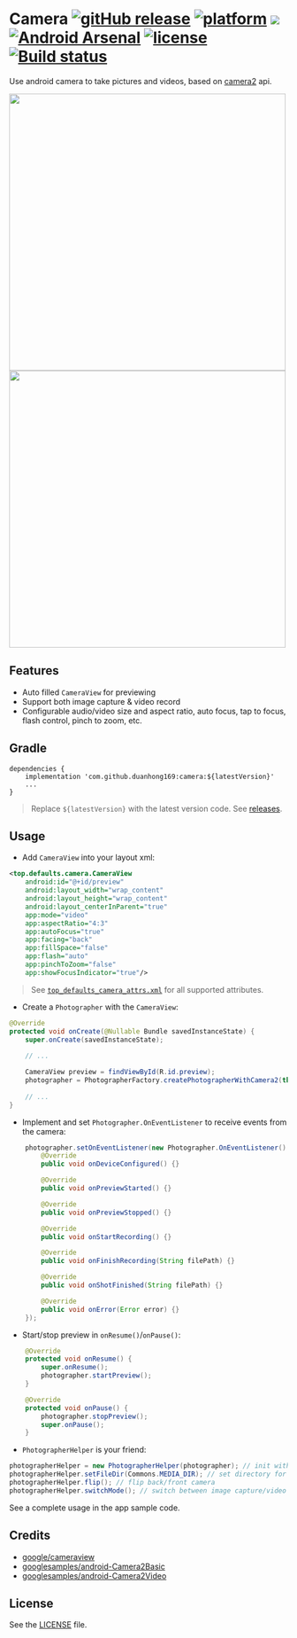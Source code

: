 # Camera [![gitHub release](https://img.shields.io/github/release/duanhong169/Camera.svg?style=social)](https://github.com/duanhong169/Camera/releases) [![platform](https://img.shields.io/badge/platform-android-brightgreen.svg)](https://developer.android.com/index.html) <a target="_blank" href="https://android-arsenal.com/api?level=21"><img src="https://img.shields.io/badge/API-21%2B-brightgreen.svg?style=flat"></a> [![Android Arsenal](https://img.shields.io/badge/Android%20Arsenal-Camera-green.svg?style=flat)](https://android-arsenal.com/details/1/7018) [![license](https://img.shields.io/badge/license-Apache%202-green.svg)](https://github.com/duanhong169/Camera/blob/master/LICENSE) [![Build status](https://build.appcenter.ms/v0.1/apps/09612c7d-00b4-4b16-86b5-054c45d749f8/branches/master/badge)](https://appcenter.ms)

Use android camera to take pictures and videos, based on [camera2](https://developer.android.com/reference/android/hardware/camera2/package-summary) api.

<img src='art/screenshot1.jpg' height='500px'/> <img src='art/screenshot2.jpg' height='500px'/>

## Features

* Auto filled `CameraView` for previewing
* Support both image capture & video record
* Configurable audio/video size and aspect ratio, auto focus, tap to focus, flash control, pinch to zoom, etc.

## Gradle

```
dependencies {
    implementation 'com.github.duanhong169:camera:${latestVersion}'
    ...
}
```

> Replace `${latestVersion}` with the latest version code. See [releases](https://github.com/duanhong169/Camera/releases).

## Usage

* Add `CameraView` into your layout xml:

```xml
<top.defaults.camera.CameraView
    android:id="@+id/preview"
    android:layout_width="wrap_content"
    android:layout_height="wrap_content"
    android:layout_centerInParent="true"
    app:mode="video"
    app:aspectRatio="4:3"
    app:autoFocus="true"
    app:facing="back"
    app:fillSpace="false"
    app:flash="auto"
    app:pinchToZoom="false"
    app:showFocusIndicator="true"/>
```

> See [`top_defaults_camera_attrs.xml`](./camera/src/main/res/values/top_defaults_camera_attrs.xml) for all supported attributes.

* Create a `Photographer` with the `CameraView`:

```java
@Override
protected void onCreate(@Nullable Bundle savedInstanceState) {
    super.onCreate(savedInstanceState);
    
    // ...

    CameraView preview = findViewById(R.id.preview);
    photographer = PhotographerFactory.createPhotographerWithCamera2(this, preview);
    
    // ...
}
```

* Implement and set `Photographer.OnEventListener` to receive events from the camera:

```java
    photographer.setOnEventListener(new Photographer.OnEventListener() {
        @Override
        public void onDeviceConfigured() {}

        @Override
        public void onPreviewStarted() {}

        @Override
        public void onPreviewStopped() {}

        @Override
        public void onStartRecording() {}

        @Override
        public void onFinishRecording(String filePath) {}

        @Override
        public void onShotFinished(String filePath) {}

        @Override
        public void onError(Error error) {}
    });
```

* Start/stop preview in `onResume()`/`onPause()`:

```java
    @Override
    protected void onResume() {
        super.onResume();
        photographer.startPreview();
    }

    @Override
    protected void onPause() {
        photographer.stopPreview();
        super.onPause();
    }
```

* `PhotographerHelper` is your friend:

```java
photographerHelper = new PhotographerHelper(photographer); // init with photographer
photographerHelper.setFileDir(Commons.MEDIA_DIR); // set directory for image/video saving
photographerHelper.flip(); // flip back/front camera
photographerHelper.switchMode(); // switch between image capture/video record
```

See a complete usage in the app sample code.

## Credits

* [google/cameraview](https://github.com/google/cameraview)
* [googlesamples/android-Camera2Basic](https://github.com/googlesamples/android-Camera2Basic)
* [googlesamples/android-Camera2Video](https://github.com/googlesamples/android-Camera2Video)

## License

See the [LICENSE](./LICENSE) file.